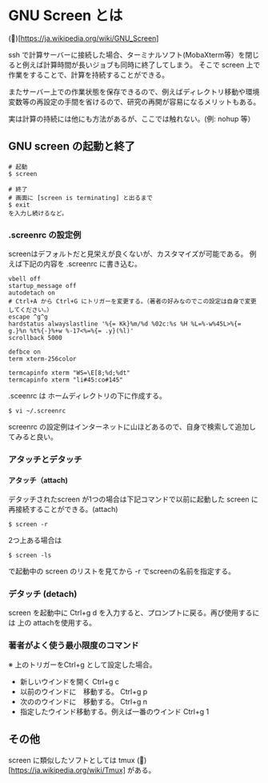# GNU Screen とは

(:link:)[https://ja.wikipedia.org/wiki/GNU_Screen]

ssh で計算サーバーに接続した場合、ターミナルソフト(MobaXterm等）を閉じると例えば計算時間が長いジョブも同時に終了してしまう。
そこで screen 上で作業をすることで、計算を持続することができる。

またサーバー上での作業状態を保存できるので、例えばディレクトリ移動や環境変数等の再設定の手間を省けるので、研究の再開が容易になるメリットもある。


実は計算の持続には他にも方法があるが、ここでは触れない。(例: nohup 等）

## GNU screen の起動と終了

```
# 起動
$ screen 
```

```
# 終了
# 画面に [screen is terminating] と出るまで
$ exit 
を入力し続けるなど。
```

### .screenrc の設定例

screenはデフォルトだと見栄えが良くないが、カスタマイズが可能である。
例えば下記の内容を .screenrc に書き込む。

```
vbell off
startup_message off
autodetach on
# Ctrl+A から Ctrl+G にトリガーを変更する。（著者の好みなのでこの設定は自身で変更してください。）
escape ^g^g
hardstatus alwayslastline '%{= Kk}%m/%d %02c:%s %H %L=%-w%45L>%{= g.}%n %t%{-}%+w %-17<%=%{= .y}(%l)'
scrollback 5000

defbce on
term xterm-256color

termcapinfo xterm "WS=\E[8;%d;%dt"
termcapinfo xterm "li#45:co#145"
```

.sceenrc は ホームディレクトリの下に作成する。
```
$ vi ~/.screenrc
```

screenrc の設定例はインターネットに山ほどあるので、自身で検索して追加してみると良い。

### アタッチとデタッチ

#### アタッチ（attach)
デタッチされたscreen が1つの場合は下記コマンドで以前に起動した screen に再接続することができる。(attach)

```
$ screen -r 
```

2つ上ある場合は
```
$ screen -ls 
```
で起動中の screen のリストを見てから -r でscreenの名前を指定する。

### デタッチ (detach)
screen を起動中に Ctrl+g d を入力すると、プロンプトに戻る。再び使用するには 上の attachを使用する。

### 著者がよく使う最小限度のコマンド
※ 上のトリガーをCtrl+g として設定した場合。

- 新しいウインドを開く Ctrl+g c
- 以前のウインドに　移動する。 Ctrl+g p 
- 次ののウインドに　移動する。 Ctrl+g n
- 指定したウインド移動する。例えば一番のウインド Ctrl+g 1
 
## その他
screen に類似したソフトとしては tmux (:link:)[https://ja.wikipedia.org/wiki/Tmux] がある。
